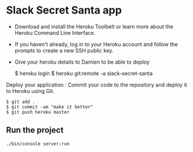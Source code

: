 # Slack Secret Santa app

- Download and install the Heroku Toolbelt or learn more about the Heroku Command Line Interface.
- If you haven't already, log in to your Heroku account and follow the prompts to create a new SSH public key.
- Give your heroku details to Damien to be able to deploy

    $ heroku login
    $ heroku git:remote -a slack-secret-santa

Deploy your application : Commit your code to the repository and deploy it to Heroku using Git.

    $ git add .
    $ git commit -am "make it better"
    $ git push heroku master
    
## Run the project

    ./bin/console server:run
    
